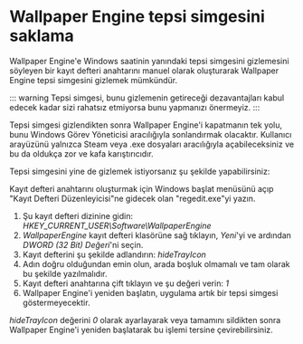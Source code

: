 # Wallpaper Engine tepsi simgesini saklama

Wallpaper Engine'e Windows saatinin yanındaki tepsi simgesini gizlemesini söyleyen bir kayıt defteri anahtarını manuel olarak oluşturarak Wallpaper Engine tepsi simgesini gizlemek mümkündür.

::: warning
Tepsi simgesi, bunu gizlemenin getireceği dezavantajları kabul edecek kadar sizi rahatsız etmiyorsa bunu yapmanızı önermeyiz.
:::

Tepsi simgesi gizlendikten sonra Wallpaper Engine'i kapatmanın tek yolu, bunu Windows Görev Yöneticisi aracılığıyla sonlandırmak olacaktır. Kullanıcı arayüzünü yalnızca Steam veya .exe dosyaları aracılığıyla açabileceksiniz ve bu da oldukça zor ve kafa karıştırıcıdır.

Tepsi simgesini yine de gizlemek istiyorsanız şu şekilde yapabilirsiniz:

Kayıt defteri anahtarını oluşturmak için Windows başlat menüsünü açıp "Kayıt Defteri Düzenleyicisi"ne gidecek olan "regedit.exe"yi yazın.

1. Şu kayıt defteri dizinine gidin: *HKEY_CURRENT_USER\Software\WallpaperEngine*
2. *WallpaperEngine* kayıt defteri klasörüne sağ tıklayın, *Yeni*'yi ve ardından *DWORD (32 Bit) Değeri*'ni seçin.
3. Kayıt defterini şu şekilde adlandırın: *hideTrayIcon*
4. Adın doğru olduğundan emin olun, arada boşluk olmamalı ve tam olarak bu şekilde yazılmalıdır.
5. Kayıt defteri anahtarına çift tıklayın ve şu değeri verin: *1*
6. Wallpaper Engine'i yeniden başlatın, uygulama artık bir tepsi simgesi göstermeyecektir.

*hideTrayIcon* değerini *0* olarak ayarlayarak veya tamamını sildikten sonra Wallpaper Engine'i yeniden başlatarak bu işlemi tersine çevirebilirsiniz. 
